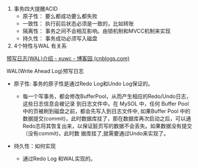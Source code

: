 1. 事务四大提醒ACID
   - 原子性： 要么都成功要么都失败
   - 一致性： 执行前后状态必须是一致的，比如转账
   - 隔离性： 事务之间不会相互影响。由锁机制和MVCC机制来实现
   - 持久性： 事务成功必须写入磁盘
2. 4个特性与WAL 有关系

​		[预写日志(WAL)介绍 - xuwc - 博客园 (cnblogs.com)](https://www.cnblogs.com/xuwc/p/14037750.html)

​		WAL(Write Ahead Log)预写日志

- 原子性: 事务的原子性是通过Redo Log和Undo Log保证的。
  - 每一个写事务，都会修改BufferPool，从而产生相应的Redo/Undo日志，这些日志信息会被记录
    到日志文件中。在 MySOL 中，任何 Buffer Pool中的页被刷到磁盘之前，都会先写入到日志文件中,
    如果Buffer Pool 中的数据提交(commit)，此时数据库挂了，那在数据库再次启动之后，可以通
    Redo志将其恢复出来，以保证脏页写的数据不会丢失。如果数据没有提交（没有commit)，此时数
    据库挂了,就需要通过Undo来实现了。

- 持久性：如何实现
  - 通过Redo Log 和WAL实现的。